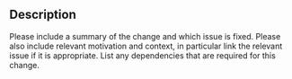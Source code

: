 

## Description

Please include a summary of the change and which issue is fixed.
Please also include relevant motivation and context, in particular link the relevant issue if it is appropriate.
List any dependencies that are required for this change.

<!---
## Checklist
- \[ ] My code follows the style guideline
To check :
   black --check examples rlberry *py
   flake8 --select F401,F405,D410,D411,D412 --exclude=rlberry/check_packages.py --per-file-ignores="__init__.py:F401"
- \[ ] I have commented my code, particularly in hard-to-understand areas
- \[ ] I have made corresponding changes to the documentation
- \[ ] I have added tests that prove my fix is effective or that my feature works
- \[ ] New and existing unit tests pass locally with my changes
- \[ ] I have set the label "ready for review" and the checks are all green
-->

